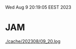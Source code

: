 Wed Aug  9 20:19:05 EEST 2023
# JAM
<a href='./cache/202308/09_20.log'>./cache/202308/09_20.log</a>
